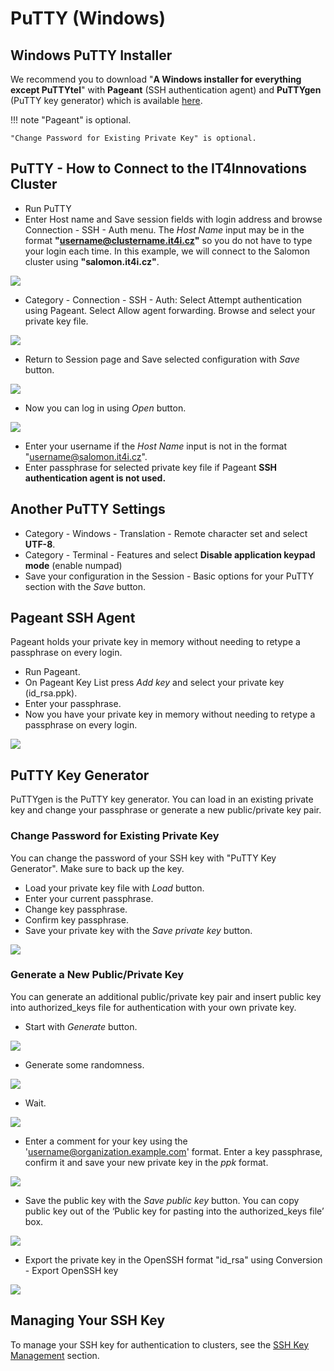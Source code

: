 # PuTTY (Windows)

## Windows PuTTY Installer

We recommend you to download "**A Windows installer for everything except PuTTYtel**" with **Pageant** (SSH authentication agent) and **PuTTYgen** (PuTTY key generator) which is available [here][a].

!!! note
    "Pageant" is optional.

    "Change Password for Existing Private Key" is optional.

## PuTTY - How to Connect to the IT4Innovations Cluster

* Run PuTTY
* Enter Host name and Save session fields with login address and browse Connection -  SSH - Auth menu. The _Host Name_ input may be in the format **"username@clustername.it4i.cz"** so you do not have to type your login each time. In this example, we will connect to the Salomon cluster using **"salomon.it4i.cz"**.

![](../../../img/PuTTY_host_Salomon.png)

* Category - Connection -  SSH - Auth:
      Select Attempt authentication using Pageant.
      Select Allow agent forwarding.
      Browse and select your private key file.

![](../../../img/PuTTY_keyV.png)

* Return to Session page and Save selected configuration with _Save_ button.

![](../../../img/PuTTY_save_Salomon.png)

* Now you can log in using _Open_ button.

![](../../../img/PuTTY_open_Salomon.png)

* Enter your username if the _Host Name_ input is not in the format "username@salomon.it4i.cz".
* Enter passphrase for selected private key file if Pageant **SSH authentication agent is not used.**

## Another PuTTY Settings

* Category - Windows - Translation - Remote character set and select **UTF-8**.
* Category - Terminal - Features and select **Disable application keypad mode** (enable numpad)
* Save your configuration in the Session - Basic options for your PuTTY section with the _Save_ button.

## Pageant SSH Agent

Pageant holds your private key in memory without needing to retype a passphrase on every login.

* Run Pageant.
* On Pageant Key List press _Add key_ and select your private key (id_rsa.ppk).
* Enter your passphrase.
* Now you have your private key in memory without needing to retype a passphrase on every login.

![](../../../img/PageantV.png)

## PuTTY Key Generator

PuTTYgen is the PuTTY key generator. You can load in an existing private key and change your passphrase or generate a new public/private key pair.

### Change Password for Existing Private Key

You can change the password of your SSH key with "PuTTY Key Generator". Make sure to back up the key.

* Load your private key file with _Load_ button.
* Enter your current passphrase.
* Change key passphrase.
* Confirm key passphrase.
* Save your private key with the _Save private key_ button.

![](../../../img/PuttyKeygeneratorV.png)

### Generate a New Public/Private Key

You can generate an additional public/private key pair and insert public key into authorized_keys file for authentication with your own private key.

* Start with _Generate_ button.

![](../../../img/PuttyKeygenerator_001V.png)

* Generate some randomness.

![](../../../img/PuttyKeygenerator_002V.png)

* Wait.

![](../../../img/PuttyKeygenerator_003V.png)

* Enter a comment for your key using the 'username@organization.example.com' format.
      Enter a key passphrase, confirm it and save your new private key in the _ppk_ format.

![](../../../img/PuttyKeygenerator_004V.png)

* Save the public key with the _Save public key_ button.
      You can copy public key out of the ‘Public key for pasting into the authorized_keys file’ box.

![](../../../img/PuttyKeygenerator_005V.png)

* Export the private key in the OpenSSH format "id_rsa" using Conversion - Export OpenSSH key

![](../../../img/PuttyKeygenerator_006V.png)

## Managing Your SSH Key

To manage your SSH key for authentication to clusters, see the [SSH Key Management][3] section.

[1]: ./ssh-key-management.md

[1]: #putty
[2]: ssh-keys.md#how-to-add-your-own-key
[3]: ./ssh-key-management.md

[a]: http://www.chiark.greenend.org.uk/~sgtatham/putty/download.html
